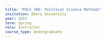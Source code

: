 ```yaml
---
title: "POLS 208: Political Science Methods"
insitution: Emory University
year: 2015
term: Spring
role: Instructor
course_type: Undergraduate
---
```

